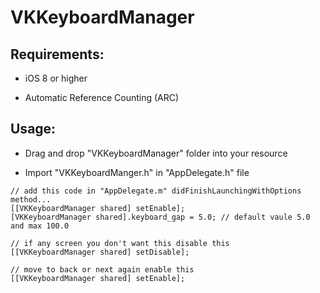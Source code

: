 # VKKeyboardManager

## Requirements:

- iOS 8 or higher

- Automatic Reference Counting (ARC)


## Usage:
- Drag and drop "VKKeyboardManager" folder into your resource

- Import "VKKeyboardManger.h" in "AppDelegate.h" file

```
// add this code in "AppDelegate.m" didFinishLaunchingWithOptions method...
[[VKKeyboardManager shared] setEnable];
[VKKeyboardManager shared].keyboard_gap = 5.0; // default vaule 5.0 and max 100.0
```

```
// if any screen you don't want this disable this
[[VKKeyboardManager shared] setDisable];
```

```
// move to back or next again enable this
[[VKKeyboardManager shared] setEnable];

```







